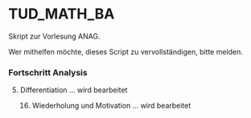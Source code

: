 # TUD_MATH_BA
Skript zur Vorlesung ANAG.

Wer mithelfen möchte, dieses Script zu vervollständigen, bitte melden.

### Fortschritt Analysis
5. Differentiation ... wird bearbeitet
  
   16. Wiederholung und Motivation ... wird bearbeitet

